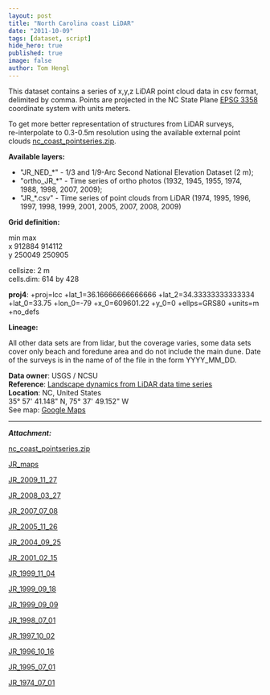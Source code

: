 ```yaml
---
layout: post
title: "North Carolina coast LiDAR"
date: "2011-10-09"
tags: [dataset, script]
hide_hero: true
published: true
image: false
author: Tom Hengl
---
```


This dataset contains a series of x,y,z LiDAR point cloud data in csv format, delimited by comma. Points are projected in the NC State Plane [EPSG 3358](http://spatialreference.org/ref/epsg/3358/) coordinate system with units meters.

To get more better representation of structures from LiDAR surveys,  
re-interpolate to 0.3-0.5m resolution using the available external point clouds [nc\_coast\_pointseries.zip]({{site.baseurl}}/uploads/datasets/nc_coast_demseries.zip).

**Available layers:** 

- "JR\_NED\_\*" - 1/3 and 1/9-Arc Second National Elevation Dataset (2 m);
- "ortho\_JR\_\*" - Time series of ortho photos (1932, 1945, 1955, 1974, 1988, 1998, 2007, 2009);
- "JR\_\*.csv" - Time series of point clouds from LiDAR (1974, 1995, 1996, 1997, 1998, 1999, 2001, 2005, 2007, 2008, 2009)

**Grid definition:** 

  min  max  
x 912884 914112  
y 250049 250905

cellsize: 2 m  
cells.dim: 614 by 428

**proj4**: +proj=lcc +lat\_1=36.16666666666666 +lat\_2=34.33333333333334 +lat\_0=33.75 +lon\_0=-79 +x\_0=609601.22 +y\_0=0 +ellps=GRS80 +units=m +no\_defs

**Lineage:** 

All other data sets are from lidar, but the coverage varies, some data sets cover only beach and foredune area and do not include the main dune. Date of the surveys is in the name of of the file in the form YYYY\_MM\_DD.

**Data owner**: USGS / NCSU  
**Reference**: [Landscape dynamics from LiDAR data time series]({{site.baseurl}}/uploads/pdf/pdf2011/Mitasova2011geomorphometry.pdf)  
**Location**: NC, United States  
35° 57' 41.148" N, 75° 37' 49.152" W  
See map: [Google Maps](http://maps.google.com/?q=35.961430+-75.630320+%2C+us)

* * *

**_Attachment:_**

[nc\_coast\_pointseries.zip]({{site.baseurl}}/uploads/datasets/nc_coast_demseries.zip)

[JR\_maps]({{site.baseurl}}/uploads/datasets/JR_maps.zip)

[JR\_2009\_11\_27]({{site.baseurl}}/uploads/datasets/JR_2009_11_27.7z)

[JR\_2008\_03\_27]({{site.baseurl}}/uploads/datasets/JR_2008_03_27.7z)

[JR\_2007\_07\_08]({{site.baseurl}}/uploads/datasets/JR_2007_07_08.7z)

[JR\_2005\_11\_26]({{site.baseurl}}/uploads/datasets/JR_2005_11_26.7z)

[JR\_2004\_09\_25]({{site.baseurl}}/uploads/datasets/JR_2004_09_25.7z)

[JR\_2001\_02\_15]({{site.baseurl}}/uploads/datasets/JR_2001_02_15.7z)

[JR\_1999\_11\_04]({{site.baseurl}}/uploads/datasets/JR_1999_11_04.7z)

[JR\_1999\_09\_18]({{site.baseurl}}/uploads/datasets/JR_1999_09_18.7z)

[JR\_1999\_09\_09]({{site.baseurl}}/uploads/datasets/JR_1999_09_09.7z)

[JR\_1998\_07\_01]({{site.baseurl}}/uploads/datasets/JR_1998_07_01.7z)

[JR\_1997\_10\_02]({{site.baseurl}}/uploads/datasets/JR_1997_10_02.7z)

[JR\_1996\_10\_16]({{site.baseurl}}/uploads/datasets/JR_1996_10_16.7z)

[JR\_1995\_07\_01]({{site.baseurl}}/uploads/datasets/JR_1995_07_01.7z)

[JR\_1974\_07\_01]({{site.baseurl}}/uploads/datasets/JR_1974_07_01.7z)
